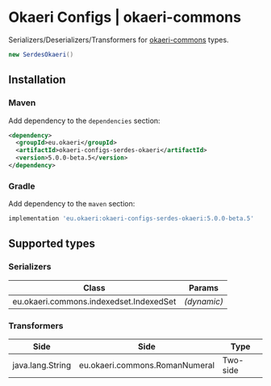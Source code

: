# Okaeri Configs | okaeri-commons

Serializers/Deserializers/Transformers for [okaeri-commons](https://github.com/OkaeriPoland/okaeri-commons) types.

```java
new SerdesOkaeri()
```

## Installation

### Maven

Add dependency to the `dependencies` section:

```xml
<dependency>
  <groupId>eu.okaeri</groupId>
  <artifactId>okaeri-configs-serdes-okaeri</artifactId>
  <version>5.0.0-beta.5</version>
</dependency>
```

### Gradle

Add dependency to the `maven` section:

```groovy
implementation 'eu.okaeri:okaeri-configs-serdes-okaeri:5.0.0-beta.5'
```

## Supported types

### Serializers

| Class | Params |
|-|-|
| eu.okaeri.commons.indexedset.IndexedSet | *(dynamic)* |

### Transformers

| Side | Side | Type |
|-|-|-|
| java.lang.String | eu.okaeri.commons.RomanNumeral | Two-side |
